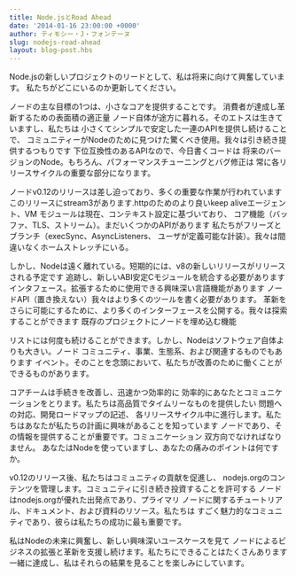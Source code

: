 ```yaml
---
title: Node.jsとRoad Ahead
date: '2014-01-16 23:00:00 +0000'
author: ティモシー・J・フォンテーヌ
slug: nodejs-road-ahead
layout: blog-post.hbs
---
```


Node.jsの新しいプロジェクトのリードとして、私は将来に向けて興奮しています。 
私たちがどこにいるのか更新してください。

ノードの主な目標の1つは、小さなコアを提供することです。 
消費者が達成し革新するための表面積の適正量
ノード自体が途方に暮れる。そのエトスは生きていますし、私たちは
小さくてシンプルで安定した一連のAPIを提供し続けることで、 
コミュニティーがNodeのために見つけた驚くべき使用。我々は引き続き提供するつもりです
下位互換性のあるAPIなので、今日書くコードは
将来のバージョンのNode。もちろん、パフォーマンスチューニングとバグ修正は
常に各リリースサイクルの重要な部分になります。

ノードv0.12のリリースは差し迫っており、多くの重要な作業が行われています
このリリースにstream3があります.httpのためのより良いkeep aliveエージェント、VM 
モジュールは現在、コンテキスト設定に基づいており、 
コア機能（バッファ、TLS、ストリーム）。まだいくつかのAPIがあります
私たちがフリーズとブランチ（execSync、AsyncListeners、 
ユーザが定義可能な計装）。我々は間違いなくホームストレッチにいる。

しかし、Nodeは遠く離れている。短期的には、v8の新しいリリースがリリースされる予定です
追跡し、新しいABI安定Cモジュールを統合する必要があります
インタフェース。拡張するために使用できる興味深い言語機能があります
ノードAPI（置き換えない）我々はより多くのツールを書く必要があります。 
革新をさらに可能にするために、より多くのインターフェースを公開する。我々は探索することができます
既存のプロジェクトにノードを埋め込む機能

リストには何度も続けることができます。しかし、Nodeはソフトウェア自体よりも大きい。ノード
コミュニティ、事業、生態系、および関連するものでもあります
イベント。そのことを念頭において、私たちが改善のために働くことができるものがあります。

コアチームは手続きを改善し、迅速かつ効率的に
効率的にあなたとコミュニケーションをとります。私たちは高品質でタイムリーなものを提供したい
問題への対応、開発ロードマップの記述、 
各リリースサイクル中に進行します。私たちはあなたが私たちの計画に興味があることを知っています
ノードであり、その情報を提供することが重要です。コミュニケーション
双方向でなければなりません。 
あなたはNodeを使っていますし、あなたの痛みのポイントは何ですか。

v0.12のリリース後、私たちはコミュニティの貢献を促進し、 
 nodejs.orgのコンテンツを管理します。コミュニティに引き続き投資することを許可する
ノードはnodejs.orgが優れた出発点であり、プライマリ
ノードに関するチュートリアル、ドキュメント、および資料のリソース。私たちは
すごく魅力的なコミュニティであり、彼らは私たちの成功に最も重要です。

私はNodeの未来に興奮し、新しい興味深いユースケースを見て
ノードによるビジネスの拡張と革新を支援し続けます。私たちにできることはたくさんあります
一緒に達成し、私はそれらの結果を見ることを楽しみにしています。
